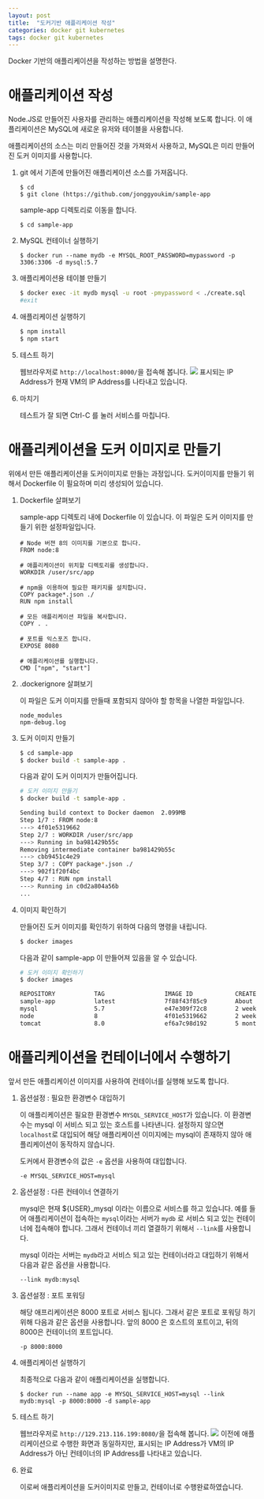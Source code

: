 ```yaml
---
layout: post
title:  "도커기반 애플리케이션 작성"
categories: docker git kubernetes
tags: docker git kubernetes
---
```


Docker 기반의 애플리케이션을 작성하는 방법을 설명한다.


# 애플리케이션 작성

Node.JS로 만들어진 사용자를 관리하는 애플리케이션을 작성해 보도록 합니다. 이 애플리케이션은 MySQL에 새로운 유저와 테이블을 사용합니다.


애플리케이션의 소스는 미리 만들어진 것을 가져와서 사용하고, MySQL은 미리 만들어진 도커 이미지를 사용합니다.

1. git 에서 기존에 만들어진 애플리케이션 소스를 가져옵니다.

    ~~~
    $ cd
    $ git clone (https://github.com/jonggyoukim/sample-app
    ~~~

    sample-app 디렉토리로 이동을 합니다.
    ~~~
    $ cd sample-app
    ~~~

    
1. MySQL 컨테이너 실행하기

    ~~~
    $ docker run --name mydb -e MYSQL_ROOT_PASSWORD=mypassword -p 3306:3306 -d mysql:5.7 
    ~~~

1. 애플리케이션용 테이블 만들기

    ~~~sh
    $ docker exec -it mydb mysql -u root -pmypassword < ./create.sql
    #exit
    ~~~

1. 애플리케이션 실행하기

    ~~~sh
    $ npm install
    $ npm start
    ~~~

1. 테스트 하기

    웹브라우저로 `http://localhost:8000/`을 접속해 봅니다.
    ![](https://shiftyou.github.io/cloudnative/images/docker-app1.PNG)
    표시되는 IP Address가 현재 VM의 IP Address를 나타내고 있습니다.

1. 마치기

    테스트가 잘 되면 Ctrl-C 를 눌러 서비스를 마칩니다.

# 애플리케이션을 도커 이미지로 만들기

위에서 만든 애플리케이션을 도커이미지로 만들는 과정입니다.
도커이미지를 만들기 위해서 Dockerfile 이 필요하며 미리 생성되어 있습니다.

1. Dockerfile 살펴보기

    sample-app 디렉토리 내에 Dockerfile 이 있습니다.
    이 파일은 도커 이미지를 만들기 위한 설정파일입니다.
    ~~~docker
    # Node 버젼 8의 이미지를 기본으로 합니다.
    FROM node:8

    # 애플리케이션이 위치할 디렉토리를 생성합니다.
    WORKDIR /user/src/app

    # npm을 이용하여 필요한 패키지를 설치합니다.
    COPY package*.json ./
    RUN npm install

    # 모든 애플리케이션 파일을 복사합니다.
    COPY . .

    # 포트를 익스포즈 합니다.
    EXPOSE 8080

    # 애플리케이션를 실행합니다.
    CMD ["npm", "start"]
    ~~~

1. .dockerignore 살펴보기

    이 파일은 도커 이미지를 만들때 포함되지 않아야 할 항목을 나열한 파일입니다.

    ~~~docker
    node_modules
    npm-debug.log 
    ~~~

1. 도커 이미지 만들기
    ~~~sh
    $ cd sample-app
    $ docker build -t sample-app .
    ~~~

    다음과 같이 도커 이미지가 만들어집니다.
    ~~~sh
    # 도커 이미지 만들기
    $ docker build -t sample-app .

    Sending build context to Docker daemon  2.099MB
    Step 1/7 : FROM node:8
    ---> 4f01e5319662
    Step 2/7 : WORKDIR /user/src/app
    ---> Running in ba981429b55c
    Removing intermediate container ba981429b55c
    ---> cbb9451c4e29
    Step 3/7 : COPY package*.json ./
    ---> 902f1f20f4bc
    Step 4/7 : RUN npm install
    ---> Running in c0d2a804a56b
    ...
    ~~~

1. 이미지 확인하기

    만들어진 도커 이미지를 확인하기 위하여 다음의 명령을 내립니다.

    ~~~sh
    $ docker images
    ~~~

    다음과 같이 sample-app 이 만들어져 있음을 알 수 있습니다.
    ~~~sh
    # 도커 이미지 확인하기
    $ docker images
    
    REPOSITORY           TAG                 IMAGE ID            CREATED              SIZE
    sample-app           latest              7f88f43f85c9        About a minute ago   904MB
    mysql                5.7                 e47e309f72c8        2 weeks ago          372MB
    node                 8                   4f01e5319662        2 weeks ago          893MB
    tomcat               8.0                 ef6a7c98d192        5 months ago         356MB
    ~~~

# 애플리케이션을 컨테이너에서 수행하기

앞서 만든 애플리케이션 이미지를 사용하여 컨테이너를 실행해 보도록 합니다.

1. 옵션설정 : 필요한 환경변수 대입하기

    이 애플리케이션은 필요한 환경변수 `MYSQL_SERVICE_HOST`가 있습니다. 이 환경변수는 mysql 이 서비스 되고 있는 호스트를 나타낸니다. 설정하지 않으면 `localhost`로 대입되어 해당 애플리케이션 이미지에는 mysql이 존재하지 않아 애플리케이션이 동작하지 않습니다.

    도커에서 환경변수의 값은 `-e` 옵션을 사용하여 대입합니다.
    ~~~
    -e MYSQL_SERVICE_HOST=mysql
    ~~~


1. 옵션설정 : 다른 컨테이너 연결하기

    mysql은 현재 ${USER}_mysql 이라는 이름으로 서비스를 하고 있습니다. 예를 들어 애플리케이션이 접속하는 `mysql`이라는 서버가 `mydb` 로 서비스 되고 있는 컨테이너에 접속해야 합니다. 그래서 컨테이너 끼리 열결하기 위해서 `--link`를 사용합니다.

    mysql 이라는 서버는 `mydb`라고 서비스 되고 있는 컨테이너라고 대입하기 위해서 다음과 같은 옵션을 사용합니다.
    ~~~
    --link mydb:mysql
    ~~~

1. 옵션설정 : 포트 포워딩

    해당 애프리케이션은 8000 포트로 서비스 됩니다. 그래서 같은 포트로 포워딩 하기위해 다음과 같은 옵션을 사용합니다. 앞의 8000 은 호스트의 포트이고, 뒤의 8000은 컨테이너의 포트입니다.
    ~~~
    -p 8000:8000
    ~~~
    
    
1. 애플리케이션 실행하기

    최종적으로  다음과 같이 애플리케이션을 실행합니다.
    ~~~
    $ docker run --name app -e MYSQL_SERVICE_HOST=mysql --link mydb:mysql -p 8000:8000 -d sample-app
    ~~~

1. 테스트 하기

    웹브라우저로 `http://129.213.116.199:8080/`을 접속해 봅니다.
    ![](https://shiftyou.github.io/cloudnative/images/application2.PNG)
    이전에 애플리케이션으로 수행한 화면과 동일하지만, 표시되는 IP Address가 VM의 IP Address가 아닌 컨테이너의 IP Address를 나타내고 있습니다.

1. 완료

    이로써 애플리케이션을 도커이미지로 만들고, 컨테이너로 수행완료하였습니다.
